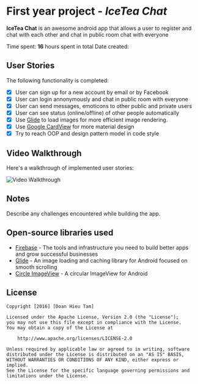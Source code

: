 # First year project - *IceTea Chat*

**IceTea Chat** is an awesome android app that allows a user to register and chat with each other and chat in public room chat with everyone

Time spent: **16** hours spent in total
Date created: 

## User Stories

The following functionality is completed:

* [x] User can sign up for a new account by email or by Facebook
* [x] User can login annonymously and chat in public room with everyone
* [x] User can send messages, emoticons to other public and private users
* [x] User can see status (online/offline) of other people automatically
* [x] Use [Glide](http://inthecheesefactory.com/blog/get-to-know-glide-recommended-by-google/en) to load images for more efficient image rendering.
* [x] Use [Google CardView](https://material.google.com/components/cards.html) for more material design
* [x] Try to reach OOP and design pattern model in code style

## Video Walkthrough

Here's a walkthrough of implemented user stories:

<img src='http://i.imgur.com/QMQevYO.gif' title='Video Walkthrough' width='' alt='Video Walkthrough' />

## Notes

Describe any challenges encountered while building the app.

## Open-source libraries used

- [Firebase](https://firebase.google.com/) - The tools and infrastructure you need to build better apps and grow successful businesses
- [Glide](https://github.com/bumptech/glide) - An image loading and caching library for Android focused on smooth scrolling
- [Circle ImageView](https://github.com/hdodenhof/CircleImageView) - A circular ImageView for Android

## License

    Copyright [2016] [Doan Hieu Tam]

    Licensed under the Apache License, Version 2.0 (the "License");
    you may not use this file except in compliance with the License.
    You may obtain a copy of the License at

        http://www.apache.org/licenses/LICENSE-2.0

    Unless required by applicable law or agreed to in writing, software
    distributed under the License is distributed on an "AS IS" BASIS,
    WITHOUT WARRANTIES OR CONDITIONS OF ANY KIND, either express or implied.
    See the License for the specific language governing permissions and
    limitations under the License.
